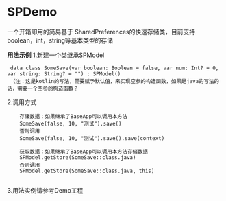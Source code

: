 # SPDemo
一个开箱即用的简易基于 SharedPreferences的快速存储类，目前支持boolean，int，string等基本类型的存储

**用法示例**
1.新建一个类继承SPModel
```
 data class SomeSave(var boolean: Boolean = false, var num: Int? = 0, var string: String? = "") : SPModel() 
 （注：这是kotlin的写法，需要赋予默认值，来实现空参的构造函数，如果是java的写法的话，需要一个空参的构造函数？
```
2.调用方式
```
    存储数据：如果继承了BaseApp可以调用本方法
    SomeSave(false, 10, "测试").save()
    否则调用
    SomeSave(false, 10, "测试").save().save(context)
    
    获取数据：如果继承了BaseApp可以调用本方法存储数据
    SPModel.getStore(SomeSave::class.java)
    否则调用
    SPModel.getStore(SomeSave::class.java, this)
    
```
3.用法实例请参考Demo工程
